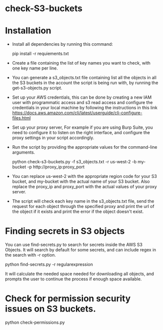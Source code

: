 # check-S3-buckets

# Installation

* Install all dependencies by running this command:

  pip install -r requiements.txt

* Create a file containing the list of key names you want to check, with one key name per line. 

* You can generate a s3_objects.txt file containing list all the objects in all the S3 buckets in the account the script is being run with, by running the get-s3-objects.py script.

* Set up your AWS credentials, this can be done by creating a new IAM user with programmatic access and s3 read access and configure the credentials in your local machine by following the instructions in this link https://docs.aws.amazon.com/cli/latest/userguide/cli-configure-files.html

* Set up your proxy server, For example if you are using Burp Suite, you need to configure it to listen on the right interface, and configure the proxy settings in your script accordingly.

* Run the script by providing the appropriate values for the command-line arguments.

  python check-s3-buckets.py -f s3_objects.txt -r us-west-2 -b my-bucket -p http://proxy_ip:proxy_port

* You can replace us-west-2 with the appropriate region code for your S3 bucket, and my-bucket with the actual name of your S3 bucket. Also replace the proxy_ip and proxy_port with the actual values of your proxy server.

* The script will check each key name in the s3_objects.txt file, send the request for each object through the specified proxy and print the url of the object if it exists and print the error if the object doesn't exist.

# Finding secrets in S3 objects

You can use find-secrets.py to search for secrets inside the AWS S3 Objects. It will search by default for some secrets, and can include regex in the search with -r option.

  python find-secrets.py -r regularexpression
  
It will calculate the needed space needed for downloading all objects, and prompts the user to continue the process if enough space available.

# Check for permission security issues on S3 buckets.

  python check-permissions.py
